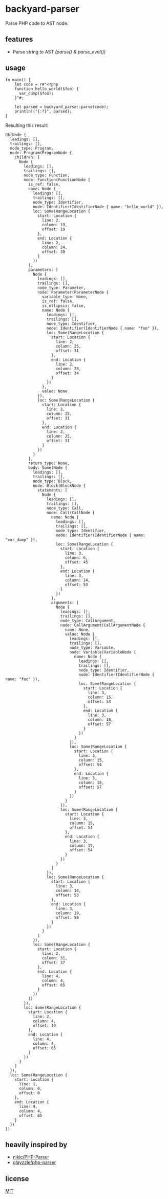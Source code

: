 # backyard-parser

Parse PHP code to AST node.

## features

- Parse string to AST _(parse() & parse_eval())_

## usage

    fn main() {
        let code = r#"<?php
        function hello_world($foo) {
          var_dump($foo);
        }"#;

        let parsed = backyard_parse::parse(code);
        println!("{:?}", parsed);
    }

Resulting this result:

    Ok(Node {
      leadings: [],
      trailings: [],
      node_type: Program,
      node: Program(ProgramNode {
        children: [
          Node {
            leadings: [],
            trailings: [],
            node_type: Function,
            node: Function(FunctionNode {
              is_ref: false,
              name: Node {
                leadings: [],
                trailings: [],
                node_type: Identifier,
                node: Identifier(IdentifierNode { name: "hello_world" }),
                loc: Some(RangeLocation {
                  start: Location {
                    line: 2,
                    column: 13,
                    offset: 19
                  },
                  end: Location {
                    line: 2,
                    column: 24,
                    offset: 30
                  }
                })
              },
              parameters: [
                Node {
                  leadings: [],
                  trailings: [],
                  node_type: Parameter,
                  node: Parameter(ParameterNode {
                    variable_type: None,
                    is_ref: false,
                    is_ellipsis: false,
                    name: Node {
                      leadings: [],
                      trailings: [],
                      node_type: Identifier,
                      node: Identifier(IdentifierNode { name: "foo" }),
                      loc: Some(RangeLocation {
                        start: Location {
                          line: 2,
                          column: 25,
                          offset: 31
                        },
                        end: Location {
                          line: 2,
                          column: 28,
                          offset: 34
                        }
                      })
                    },
                    value: None
                  }),
                  loc: Some(RangeLocation {
                    start: Location {
                      line: 2,
                      column: 25,
                      offset: 31
                    },
                    end: Location {
                      line: 2,
                      column: 25,
                      offset: 31
                    }
                  })
                }
              ],
              return_type: None,
              body: Some(Node {
                leadings: [],
                trailings: [],
                node_type: Block,
                node: Block(BlockNode {
                  statements: [
                    Node {
                      leadings: [],
                      trailings: [],
                      node_type: Call,
                      node: Call(CallNode {
                        name: Node {
                          leadings: [],
                          trailings: [],
                          node_type: Identifier,
                          node: Identifier(IdentifierNode { name: "var_dump" }),
                          loc: Some(RangeLocation {
                            start: Location {
                              line: 3,
                              column: 6,
                              offset: 45
                            },
                            end: Location {
                              line: 3,
                              column: 14,
                              offset: 53
                            }
                          })
                        },
                        arguments: [
                          Node {
                            leadings: [],
                            trailings: [],
                            node_type: CallArgument,
                            node: CallArgument(CallArgumentNode {
                              name: None,
                              value: Node {
                                leadings: [],
                                trailings: [],
                                node_type: Variable,
                                node: Variable(VariableNode {
                                  name: Node {
                                    leadings: [],
                                    trailings: [],
                                    node_type: Identifier,
                                    node: Identifier(IdentifierNode { name: "foo" }),
                                    loc: Some(RangeLocation {
                                      start: Location {
                                        line: 3,
                                        column: 15,
                                        offset: 54
                                      },
                                      end: Location {
                                        line: 3,
                                        column: 18,
                                        offset: 57
                                      }
                                    })
                                  }
                                }),
                                loc: Some(RangeLocation {
                                  start: Location {
                                    line: 3,
                                    column: 15,
                                    offset: 54
                                  },
                                  end: Location {
                                    line: 3,
                                    column: 18,
                                    offset: 57
                                  }
                                })
                              }
                            }),
                            loc: Some(RangeLocation {
                              start: Location {
                                line: 3,
                                column: 15,
                                offset: 54
                              },
                              end: Location {
                                line: 3,
                                column: 15,
                                offset: 54
                              }
                            })
                          }
                        ]
                      }),
                      loc: Some(RangeLocation {
                        start: Location {
                          line: 3,
                          column: 14,
                          offset: 53
                        },
                        end: Location {
                          line: 3,
                          column: 19,
                          offset: 58
                        }
                      })
                    }
                  ]
                }),
                loc: Some(RangeLocation {
                  start: Location {
                    line: 2,
                    column: 31,
                    offset: 37
                  },
                  end: Location {
                    line: 4,
                    column: 4,
                    offset: 65
                  }
                })
              })
            }),
            loc: Some(RangeLocation {
              start: Location {
                line: 2,
                column: 4,
                offset: 10
              },
              end: Location {
                line: 4,
                column: 4,
                offset: 65
              }
            })
          }
        ]
      }),
      loc: Some(RangeLocation {
        start: Location {
          line: 1,
          column: 0,
          offset: 0
        },
        end: Location {
          line: 4,
          column: 4,
          offset: 65
        }
      })
    })

## heavily inspired by

- [nikic/PHP-Parser](https://github.com/nikic/PHP-Parser)
- [glayzzle/php-parser](https://github.com/glayzzle/php-parser)

## license

[MIT](https://github.com/Alzera/backyard/blob/main/LICENSE)
